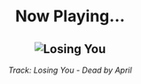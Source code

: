 <div align="center"> 
<h1>Now Playing...</h1>

![Losing You](https://i.scdn.co/image/ab67616d00001e02a46bcfd0d79f840b456d29cc)
--
_<p>Track: Losing You - Dead by April </p>_
</div>
